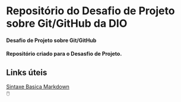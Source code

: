 # Repositório do Desafio de Projeto sobre Git/GitHub da DIO
#### Desafio de Projeto sobre Git/GitHub
#### Repositório criado para o Desasfio de Projeto.

## Links úteis
[Sintaxe Basica Markdown](https://www.markdownguide.org/basic-syntax/)       
🖱️
